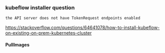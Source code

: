 ### kubeflow installer question

```
the API server does not have TokenRequest endpoints enabled
```

https://stackoverflow.com/questions/64641078/how-to-install-kubeflow-on-existing-on-prem-kubernetes-cluster

#### PullImages